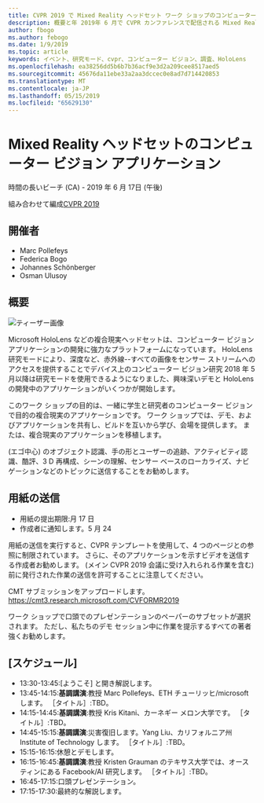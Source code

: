 ```yaml
---
title: CVPR 2019 で Mixed Reality ヘッドセット ワーク ショップのコンピューター ビジョン アプリケーション
description: 概要と年 2019年 6 月で CVPR カンファレンスで配信される Mixed Reality ヘッドセット ワーク ショップのコンピューター ビジョン アプリケーションのスケジュールです。
author: fbogo
ms.author: febogo
ms.date: 1/9/2019
ms.topic: article
keywords: イベント、研究モード、cvpr、コンピューター ビジョン、調査、HoloLens
ms.openlocfilehash: ea38256dd5b6b7b36acf9e3d2a209cee8517aed5
ms.sourcegitcommit: 45676da11ebe33a2aa3dccec0e8ad7d714420853
ms.translationtype: MT
ms.contentlocale: ja-JP
ms.lasthandoff: 05/15/2019
ms.locfileid: "65629130"
---
```

# <a name="computer-vision-applications-for-mixed-reality-headsets"></a>Mixed Reality ヘッドセットのコンピューター ビジョン アプリケーション
時間の長いビーチ (CA) - 2019 年 6 月 17日 (午後)

組み合わせて編成[CVPR 2019](http://cvpr2019.thecvf.com/)

## <a name="organizers"></a>開催者
* Marc Pollefeys
* Federica Bogo
* Johannes Schönberger
* Osman Ulusoy

## <a name="overview"></a>概要

![ティーザー画像](images/cvpr2019_teaser2.jpg)

Microsoft HoloLens などの複合現実ヘッドセットは、コンピューター ビジョン アプリケーションの開発に強力なプラットフォームになっています。 HoloLens 研究モードにより、深度など、赤外線--すべての画像をセンサー ストリームへのアクセスを提供することでデバイス上のコンピューター ビジョン研究 2018 年 5 月以降は研究モードを使用できるようになりました、興味深いデモと HoloLens の開発中のアプリケーションがいくつかが開始します。 

このワーク ショップの目的は、一緒に学生と研究者のコンピューター ビジョンで目的の複合現実のアプリケーションです。 ワーク ショップでは、デモ、およびアプリケーションを共有し、ビルドを互いから学び、会場を提供します。 または、複合現実のアプリケーションを移植します。 

(エゴ中心) のオブジェクト認識、手の形とユーザーの追跡、アクティビティ認識、酷評、3 D 再構成、シーンの理解、センサー ベースのローカライズ、ナビゲーションなどのトピックに送信することをお勧めします。

## <a name="paper-submission"></a>用紙の送信
* 用紙の提出期限:月 17 日
* 作成者に通知します。5 月 24

用紙の送信を実行すると、CVPR テンプレートを使用して、4 つのページとの参照に制限されています。 さらに、そのアプリケーションを示すビデオを送信する作成者お勧めします。
(メイン CVPR 2019 会議に受け入れられる作業を含む) 前に発行された作業の送信を許可することに注意してください。 

CMT サブミッションをアップロードします。 https://cmt3.research.microsoft.com/CVFORMR2019

ワーク ショップで口頭でのプレゼンテーションのペーパーのサブセットが選択されます。 ただし、私たちのデモ セッション中に作業を提示するすべての著者強くお勧めします。


## <a name="schedule"></a>[スケジュール]
* 13:30-13:45:[ようこそ] と開き解説します。
* 13:45-14:15:**基調講演**:教授 Marc Pollefeys、ETH チューリッヒ/microsoft します。 ［タイトル］:TBD。
* 14:15-14:45:**基調講演**:教授 Kris Kitani、カーネギー メロン大学です。 ［タイトル］:TBD。
* 14:45-15:15:**基調講演**:災害復旧します。Yang Liu、カリフォルニア州 Institute of Technology します。 ［タイトル］:TBD。
* 15:15-16:15:休憩とデモします。
* 16:15-16:45:**基調講演**:教授 Kristen Grauman のテキサス大学では、オースティンにある Facebook/AI 研究します。 ［タイトル］:TBD。
* 16:45-17:15:口頭プレゼンテーション。
* 17:15-17:30:最終的な解説します。
